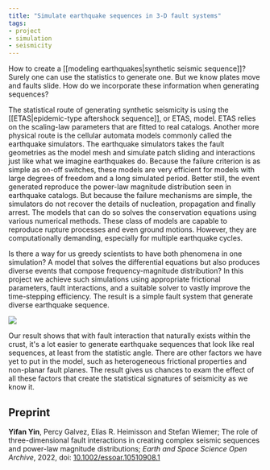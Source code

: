 ```yaml
---
title: "Simulate earthquake sequences in 3-D fault systems"
tags:
- project
- simulation
- seismicity
---
```


How to create a [[modeling earthquakes|synthetic seismic sequence]]? Surely one can use the statistics to generate one. But we know plates move and faults slide. How do we incorporate these information when generating sequences?

The statistical route of generating synthetic seismicity is using the [[ETAS|epidemic-type aftershock sequence]], or ETAS, model. ETAS relies on the scaling-law parameters that are fitted to real catalogs. Another more physical route is the cellular automata models commonly called the earthquake simulators. The earthquake simulators takes the fault geometries as the model mesh and simulate patch sliding and interactions just like what we imagine earthquakes do. Because the failure criterion is as simple as on-off switches, these models are very efficient for models with large degrees of freedom and a long simulated period. Better still, the event generated reproduce the power-law magnitude distribution seen in earthquake catalogs. But because the failure mechanisms are simple, the simulators do not recover the details of nucleation, propagation and finally arrest. The models that can do so solves the conservation equations using various numerical methods. These class of models are capable to reproduce rupture processes and even ground motions. However, they are computationally demanding, especially for multiple earthquake cycles. 

Is there a way for us greedy scientists to have both phenomena in one simulation? A model that solves the differential equations but also produces diverse events that compose frequency-magnitude distribution? In this project we achieve such simulations using appropriate frictional parameters, fault interactions, and a suitable solver to vastly improve the time-stepping efficiency. The result is a simple fault system that generate diverse earthquake sequence.

![](notes/images/pap2_tweet.gif)

Our result shows that with fault interaction that naturally exists within the crust, it's a lot easier to generate earthquake sequences that look like real sequences, at least from the statistic angle. There are other factors we have yet to put in the model, such as heterogeneous frictional properties and non-planar fault planes. The result gives us chances to exam the effect of all these factors that create the statistical signatures of seismicity as we know it.

## Preprint
**Yifan Yin**, Percy Galvez, Elías R. Heimisson and Stefan Wiemer; The role of three-dimensional fault interactions in creating complex seismic sequences and power-law magnitude distributions; *Earth and Space Science Open Archive*, 2022, doi: [10.1002/essoar.10510908.1](https://www.essoar.org/doi/abs/10.1002/essoar.10510908.1)
